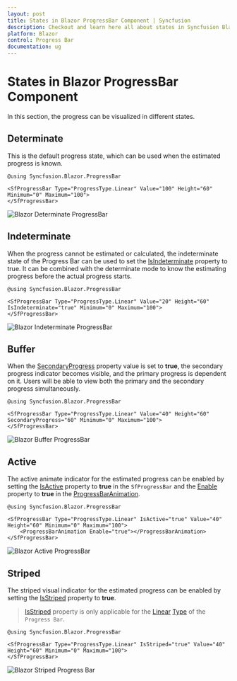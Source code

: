 ```yaml
---
layout: post
title: States in Blazor ProgressBar Component | Syncfusion
description: Checkout and learn here all about states in Syncfusion Blazor ProgressBar component and much more details.
platform: Blazor
control: Progress Bar 
documentation: ug
---
```


# States in Blazor ProgressBar Component

In this section, the progress can be visualized in different states.

## Determinate

This is the default progress state, which can be used when the estimated progress is known.

```cshtml
@using Syncfusion.Blazor.ProgressBar

<SfProgressBar Type="ProgressType.Linear" Value="100" Height="60" Minimum="0" Maximum="100">
</SfProgressBar>
```

![Blazor Determinate ProgressBar](images/blazor-determinate-progressbar.png)

## Indeterminate

 When the progress cannot be estimated or calculated, the indeterminate state of the Progress Bar can be used to set the [IsIndeterminate](https://help.syncfusion.com/cr/blazor/Syncfusion.Blazor.ProgressBar.SfProgressBar.html#Syncfusion_Blazor_ProgressBar_SfProgressBar_IsIndeterminate) property to true. It can be combined with the determinate mode to know the estimating progress before the actual progress starts.

```cshtml
@using Syncfusion.Blazor.ProgressBar

<SfProgressBar Type="ProgressType.Linear" Value="20" Height="60" IsIndeterminate="true" Minimum="0" Maximum="100">
</SfProgressBar>
```

![Blazor Indeterminate ProgressBar](images/blazor-indeterminate-progressbar.png)

## Buffer

When the [SecondaryProgress](https://help.syncfusion.com/cr/blazor/Syncfusion.Blazor.ProgressBar.SfProgressBar.html#Syncfusion_Blazor_ProgressBar_SfProgressBar_SecondaryProgress) property value is set to **true**, the secondary progress indicator becomes visible, and the primary progress is dependent on it. Users will be able to view both the primary and the secondary progress simultaneously.

```cshtml
@using Syncfusion.Blazor.ProgressBar

<SfProgressBar Type="ProgressType.Linear" Value="40" Height="60" SecondaryProgress="60" Minimum="0" Maximum="100">
</SfProgressBar>
```

![Blazor Buffer ProgressBar](images/blazor-buffer-progressbar.png)

## Active

The active animate indicator for the estimated progress can be enabled by setting the [IsActive](https://help.syncfusion.com/cr/blazor/Syncfusion.Blazor.ProgressBar.SfProgressBar.html#Syncfusion_Blazor_ProgressBar_SfProgressBar_IsActive) property to **true** in the `SfProgressBar` and the [Enable](https://help.syncfusion.com/cr/blazor/Syncfusion.Blazor.ProgressBar.ProgressBarAnimation.html#Syncfusion_Blazor_ProgressBar_ProgressBarAnimation_Enable) property to **true** in the [ProgressBarAnimation](https://help.syncfusion.com/cr/blazor/Syncfusion.Blazor.ProgressBar.ProgressBarAnimation.html).

```cshtml
@using Syncfusion.Blazor.ProgressBar

<SfProgressBar Type="ProgressType.Linear" IsActive="true" Value="40" Height="60" Minimum="0" Maximum="100">
    <ProgressBarAnimation Enable="true"></ProgressBarAnimation>
</SfProgressBar>
```

![Blazor Active ProgressBar](images/blazor-active-progressbar.png)

## Striped

The striped visual indicator for the estimated progress can be enabled by setting the [IsStriped](https://help.syncfusion.com/cr/blazor/Syncfusion.Blazor.ProgressBar.SfProgressBar.html#Syncfusion_Blazor_ProgressBar_SfProgressBar_IsStriped) property to **true**.

>[IsStriped](https://help.syncfusion.com/cr/blazor/Syncfusion.Blazor.ProgressBar.SfProgressBar.html#Syncfusion_Blazor_ProgressBar_SfProgressBar_IsStriped) property is only applicable for the [Linear](https://help.syncfusion.com/cr/blazor/Syncfusion.Blazor.ProgressBar.ProgressType.html#Syncfusion_Blazor_ProgressBar_ProgressType_Linear) [Type](https://help.syncfusion.com/cr/blazor/Syncfusion.Blazor.ProgressBar.ProgressType.html) of the `Progress Bar`.

```cshtml
@using Syncfusion.Blazor.ProgressBar

<SfProgressBar Type="ProgressType.Linear" IsStriped="true" Value="40" Height="60" Minimum="0" Maximum="100">
</SfProgressBar>
```

![Blazor Striped Progress Bar](images/blazor-striped-progressbar.png)
